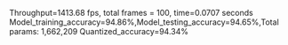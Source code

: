 Throughput=1413.68 fps, total frames = 100, time=0.0707 seconds
Model_training_accuracy=94.86%,Model_testing_accuracy=94.65%,Total params: 1,662,209
Quantized_accuracy=94.34%

